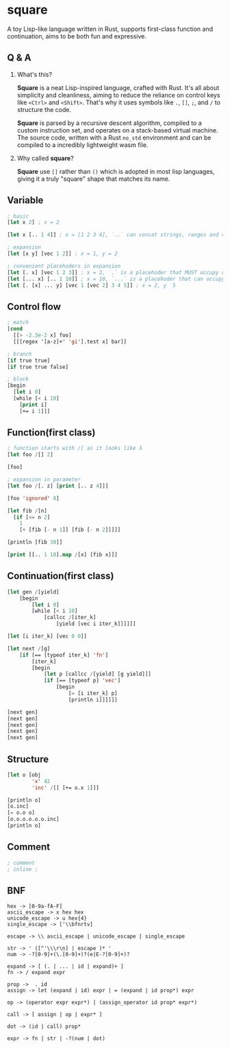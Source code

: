 # square

A toy Lisp-like language written in Rust, supports first-class function and continuation, aims to be both fun and expressive.

## Q & A

1.  What's this?

    **Square** is a neat Lisp-inspired language, crafted with Rust. It's all about simplicity and cleanliness, aiming to reduce the reliance on control keys like `<Ctrl>` and `<Shift>`. That's why it uses symbols like `.`, `[]`, `;`, and `/` to structure the code.

    **Square** is parsed by a recursive descent algorithm, compiled to a custom instruction set, and operates on a stack-based virtual machine. The source code, written with a Rust `no_std` environment and can be compiled to a incredibly lightweight wasm file.

2.  Why called **square**?

    **Square** use `[]` rather than `()` which is adopted in most lisp languages, giving it a truly "square" shape that matches its name.

## Variable

```lisp
; basic
[let x 2] ; x = 2

[let x [.. 1 4]] ; x = [1 2 3 4], `..` can concat strings, ranges and vectors

; expansion
[let [x y] [vec 1 2]] ; x = 1, y = 2

; convenient placehoders in expansion
[let [. x] [vec 1 2 3]] ; x = 2, `.` is a placehoder that MUST occupy one position
[let [... x] [.. 1 10]] ; x = 10, `...` is a placehoder that can occupy zero or as many positions as possible
[let [. [x] ... y] [vec 1 [vec 2] 3 4 5]] ; x = 2, y  5
```

## Control flow

```lisp
; match
[cond
  [[> -2.3e-2 x] foo]
  [[[regex '[a-z]+' 'gi'].test x] bar]]

; branch
[if true true]
[if true true false]

; block
[begin 
  [let i 0]
  [while [< i 10]
    [print i]
    [+= i 1]]]
```

## Function(first class)

```lisp
; function starts with /[ as it looks like λ
[let foo /[] 2]

[foo]

; expansion in parameter
[let foo /[. z] [print [.. z 4]]]

[foo 'ignored' 0]

[let fib /[n] 
  [if [<= n 2] 
    1
    [+ [fib [- n 1]] [fib [- n 2]]]]]

[println [fib 30]]

[print [[.. 1 10].map /[x] [fib x]]]
```

## Continuation(first class)

```lisp
[let gen /[yield]
    [begin
        [let i 0]
        [while [< i 10]
            [callcc /[iter_k]
                [yield [vec i iter_k]]]]]]

[let [i iter_k] [vec 0 0]]

[let next /[g]
    [if [== [typeof iter_k] 'fn']
        [iter_k]
        [begin
            [let p [callcc /[yield] [g yield]]]
            [if [== [typeof p] 'vec']
                [begin
                    [= [i iter_k] p]
                    [println i]]]]]]

[next gen]
[next gen]
[next gen]
[next gen]
[next gen]
```

## Structure

```lisp
[let o [obj 
        'x' 42
        'inc' /[] [+= o.x 1]]]

[println o]
[o.inc]
[= o.o o]
[o.o.o.o.o.o.inc]
[println o]
```

## Comment

```lisp
; comment
; inline ;
```

## BNF

    hex -> [0-9a-fA-F]
    ascii_escape -> x hex hex
    unicode_escape -> u hex{4}
    single_escape -> ['\\bfnrtv]

    escape -> \\ ascii_escape | unicode_escape | single_escape

    str -> ' ([^'\\\r\n] | escape )* '
    num -> -?[0-9]+(\.[0-9]+)?(e|E-?[0-9]+)?

    expand -> [ (. | ... | id | expand)+ ]
    fn -> / expand expr

    prop ->  . id
    assign -> let (expand | id) expr | = (expand | id prop*) expr

    op -> (operator expr expr*) | (assign_operator id prop* expr*)

    call -> [ assign | op | expr* ]

    dot -> (id | call) prop*

    expr -> fn | str | -?(num | dot)
